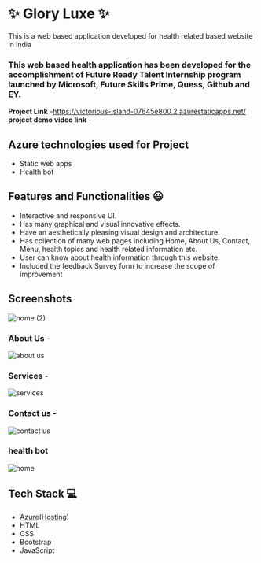 
# ✨ Glory Luxe ✨

This is a web based application developed for health related based website in india

### This web based health application has been developed for the accomplishment of Future Ready Talent Internship program launched by Microsoft, Future Skills Prime, Quess, Github and EY.


**Project Link** -https://victorious-island-07645e800.2.azurestaticapps.net/
**project demo video link** - 

## Azure technologies used for Project

- Static web apps
- Health bot

## Features and Functionalities 😃

- Interactive and responsive UI.
- Has many graphical and visual innovative effects.
- Have an aesthetically pleasing visual design and architecture.
- Has collection of many web pages including Home, About Us, Contact, Menu, health topics and health related information etc.
- User can know about health information through this website.
- Included the feedback Survey form to increase the scope of improvement 

## Screenshots
![home (2)](https://user-images.githubusercontent.com/118000822/203705397-4ac9fb27-eb81-4c13-9839-88713846d9e0.jpg)


### About Us -
![about us](https://user-images.githubusercontent.com/118000822/203704907-d87c8821-4d4a-49ac-90ae-fd3b32722faf.jpg)



### Services -
![services](https://user-images.githubusercontent.com/118000822/203704951-a208f700-0887-4a3e-8a57-584a2d090b28.jpg)



### Contact us -
![contact us](https://user-images.githubusercontent.com/118000822/203704978-6005cd30-d14f-400b-8b12-299152b411e9.jpg)



### health bot
![home](https://user-images.githubusercontent.com/118000822/203705351-15139930-2f25-4227-8a2b-3ace87a35310.jpg)





## Tech Stack 💻

- [Azure(Hosting)](https://azure.microsoft.com/en-in/features/azure-portal/)
- HTML
- CSS
- Bootstrap
- JavaScript
